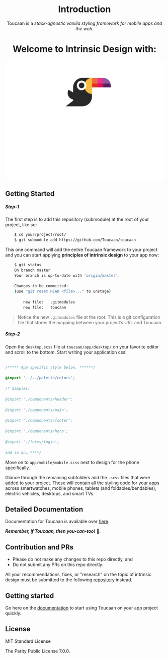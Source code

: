 
<div align="center">
    <h1>Introduction </h1>
    <p>Toucaan is a <em>stack-agnostic vanilla styling framework for mobile apps and the web</em>.</p>
    <h1>Welcome to Intrinsic Design with:</h1>
    <a href="https://toucaan.com" rel="follow">
        <img src="header.svg" width="800">
    </a>
</div>

## Getting Started

##### Step-1
The first step is to add this repository (submodule) at the root of your project, like so:

```bash
    $ cd your/project/root/
    $ git submodule add https://github.com/Toucaan/toucaan
```

This one command will add the entire Toucaan framework to your project and you can start applying **principles of intrinsic design** to your app now:

```bash
    $ git status
    On branch master
    Your branch is up-to-date with 'origin/master'.

    Changes to be committed:
    (use "git reset HEAD <file>..." to unstage)

        new file:   .gitmodules
        new file:   toucaan
```

> Notice the new `.gitmodules` file at the root. This is a git configuration file that stores the mapping between your project’s URL and Toucaan.


##### Step-2
Open the `desktop.scss` file at `toucaan/app/desktop/` on your favorite editor and scroll to the bottom. Start writing your application css!

```css

/***** App specific style below. ******/

@import '../../palette/colors';

/* Samples:

@import './components/header';

@import './components/main';

@import './components/footer';

@import './components/hero';

@import './forms/login';

and so on… ****/

```

Move on to `app/mobile/mobile.scss` next to design for the phone specifically. 

Glance through the remaining subfolders and the `.scss` files that were added to your project. These will contain all the styling code for your apps across smartwatches, mobile phones, tablets (and foldables/bendables), electric vehicles, desktops, and smart TVs.

## Detailed Documentation
Documentation for Toucaan is available over [here](https://toucaan.com).

**_Remember, if Toucaan, then you-can-too!_** 🥳.

## Contribution and PRs 

- Please do not make any changes to this repo directly, and 
- Do not submit any PRs on this repo directly.

All your recommendations, fixes, or "research" on the topic of intrinsic design must be submitted to the following [repository](https://github.com/Toucaan/toucaan.research) instead.

## Getting started

Go here on the [documentation](https://www.toucaan.com/docs/getting-started) to start using Toucaan on your app project quickly.

## License

MIT Standard License

The Parity Public License 7.0.0.